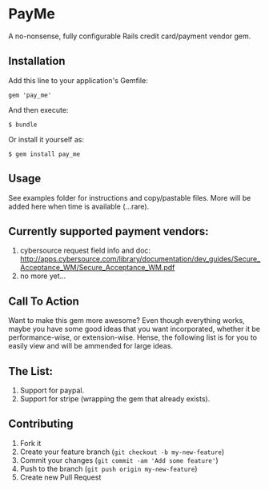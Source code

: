 # PayMe

A no-nonsense, fully configurable Rails credit card/payment vendor gem.

## Installation

Add this line to your application's Gemfile:

    gem 'pay_me'

And then execute:

    $ bundle

Or install it yourself as:

    $ gem install pay_me

## Usage

See examples folder for instructions and copy/pastable files. More will be added here when time is available (...rare).

## Currently supported payment vendors:

1. cybersource
    request field info and doc:
    http://apps.cybersource.com/library/documentation/dev_guides/Secure_Acceptance_WM/Secure_Acceptance_WM.pdf
2. no more yet...


## Call To Action

  Want to make this gem more awesome? Even though everything works, maybe you have some good ideas that you want incorporated, whether it be performance-wise, or extension-wise. Hense, the following list is for you to easily view and will be ammended for large ideas.

  ## The List:
  1. Support for paypal.
  2. Support for stripe (wrapping the gem that already exists).


## Contributing

1. Fork it
2. Create your feature branch (`git checkout -b my-new-feature`)
3. Commit your changes (`git commit -am 'Add some feature'`)
4. Push to the branch (`git push origin my-new-feature`)
5. Create new Pull Request


